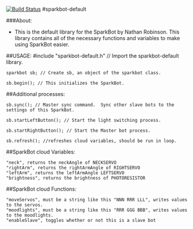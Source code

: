 [![Build Status](https://travis-ci.org/nrobinson2000/sparkbot-default.svg?branch=master)](https://travis-ci.org/nrobinson2000/sparkbot-default)
#sparkbot-default

###About:
* This is the default library for the SparkBot by Nathan Robinson.  This library contains all of the necessary functions and variables to make using SparkBot easier.

##USAGE:
    #include "sparkbot-default.h" // Import the sparkbot-default library.

    sparkbot sb; // Create sb, an object of the sparkbot class.

    sb.begin(); // This initializes the SparkBot.

##Additional processes:  

    sb.sync(); // Master sync command.  Sync other slave bots to the settings of this SparkBot.

    sb.startLeftButton(); // Start the light switching process.

    sb.startRightButton(); // Start the Master bot process.

    sb.refresh(); //refreshes cloud variables, should be run in loop.

##SparkBot cloud Variables:

    "neck", returns the neckAngle of NECKSERVO
    "rightArm", returns the rightArmAngle of RIGHTSERVO
    "leftArm", returns the leftArmAngle LEFTSERVO
    "brightness", returns the brightness of PHOTORESISTOR

##SparkBot cloud Functions:

    "moveServos", must be a string like this "NNN RRR LLL", writes values to the servos.
    "moodlights", must be a string like this "RRR GGG BBB", writes values to the moodlights.
    "enableSlave", toggles whether or not this is a slave bot
